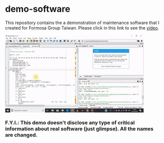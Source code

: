 # demo-software
This repository contains the a demonstration of maintenance software that I created for Formosa Group Taiwan. Please click in this link to see the [video](https://www.youtube.com/watch?v=-nVGP4zg8xY&feature=youtu.be). 

<img align="center" src="ezgif.com-video-to-gif.gif"  width="450" />   

### F.Y.I.: This demo doesn't disclose any type of critical information about real software (just glimpse). All the names are changed. 
